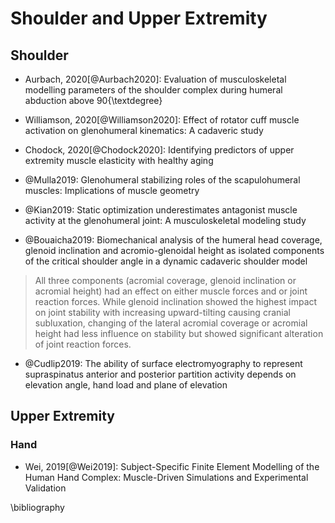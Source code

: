 # Shoulder and Upper Extremity



## Shoulder

- Aurbach, 2020[@Aurbach2020]: Evaluation of musculoskeletal modelling parameters of the shoulder complex during humeral abduction above 90{\textdegree}

- Williamson, 2020[@Williamson2020]: Effect of rotator cuff muscle activation on glenohumeral kinematics: A cadaveric study

- Chodock, 2020[@Chodock2020]: Identifying predictors of upper extremity muscle elasticity with healthy aging

- @Mulla2019: Glenohumeral stabilizing roles of the scapulohumeral muscles: Implications of muscle geometry


- @Kian2019: Static optimization underestimates antagonist muscle activity at the glenohumeral joint: A musculoskeletal modeling study

- @Bouaicha2019: Biomechanical analysis of the humeral head coverage, glenoid inclination and acromio-glenoidal height as isolated components of the critical shoulder angle in a dynamic cadaveric shoulder model

> All three components (acromial coverage, glenoid inclination or acromial height) had an effect on either muscle forces and or joint reaction forces. While glenoid inclination showed the highest impact on joint stability with increasing upward-tilting causing cranial subluxation, changing of the lateral acromial coverage or acromial height had less influence on stability but showed significant alteration of joint reaction forces.

- @Cudlip2019: The ability of surface electromyography to represent supraspinatus anterior and posterior partition activity depends on elevation angle, hand load and plane of elevation



## Upper Extremity

### Hand

- Wei, 2019[@Wei2019]: Subject-Specific Finite Element Modelling of the Human Hand Complex: Muscle-Driven Simulations and Experimental Validation

\bibliography
